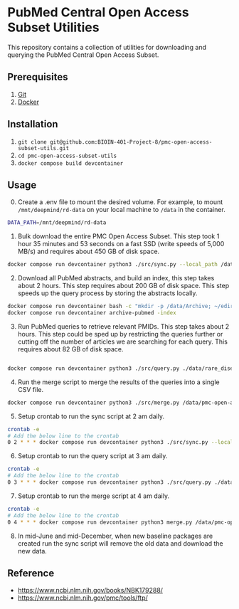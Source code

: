 # PubMed Central Open Access Subset Utilities

This repository contains a collection of utilities for downloading and querying
the PubMed Central Open Access Subset.

## Prerequisites
1. [Git](https://git-scm.com/downloads)
2. [Docker](https://docs.docker.com/get-docker/)


## Installation

1. `git clone git@github.com:BIOIN-401-Project-8/pmc-open-access-subset-utils.git`
2. `cd pmc-open-access-subset-utils`
3. `docker compose build devcontainer`

## Usage

0. Create a .env file to mount the desired volume. For example, to mount
   `/mnt/deepmind/rd-data` on your local machine to `/data` in the container.
```bash
DATA_PATH=/mnt/deepmind/rd-data
```

1. Bulk download the entire PMC Open Access Subset. This step took 1 hour 35
   minutes and 53 seconds on a fast SSD (write speeds of 5,000 MB/s) and
   requires about 450 GB of disk space.
```bash
docker compose run devcontainer python3 ./src/sync.py --local_path /data/ftp.ncbi.nlm.nih.gov/pub/pmc/oa_bulk
```

2. Download all PubMed abstracts, and build an index, this step takes about 2
hours. This step requires about 200 GB of disk space. This step speeds up the
query process by storing the abstracts locally.
```bash
docker compose run devcontainer bash -c "mkdir -p /data/Archive; ~/edirect/archive-pubmed"
docker compose run devcontainer archive-pubmed -index
```

3. Run PubMed queries to retrieve relevant PMIDs. This step takes about 2 hours.
This step could be sped up by restricting the queries further or cutting off the
number of articles we are searching for each query. This requires about 82 GB of
disk space.
```bash

docker compose run devcontainer python3 ./src/query.py ./data/rare_diseases.csv /data/pmc-open-access-subset/
```

4. Run the merge script to merge the results of the queries into a single CSV file.
```bash
docker compose run devcontainer python3 ./src/merge.py /data/pmc-open-access-subset/
```

5. Setup crontab to run the sync script at 2 am daily.
```bash
crontab -e
# Add the below line to the crontab
0 2 * * * docker compose run devcontainer python3 ./src/sync.py --local_path /data/ftp.ncbi.nlm.nih.gov/pub/pmc/oa_bulk
```

6. Setup crontab to run the query script at 3 am daily.
```bash
crontab -e
# Add the below line to the crontab
0 3 * * * docker compose run devcontainer python3 ./src/query.py ./data/rare_diseases.csv /data/pmc-open-access-subset/
```

7. Setup crontab to run the merge script at 4 am daily.
```bash
crontab -e
# Add the below line to the crontab
0 4 * * * docker compose run devcontainer python3 merge.py /data/pmc-open-access-subset/
```

8. In mid-June and mid-December, when new baseline packages are created run the
   sync script will remove the old data and download the new data.


## Reference

- https://www.ncbi.nlm.nih.gov/books/NBK179288/
- https://www.ncbi.nlm.nih.gov/pmc/tools/ftp/
